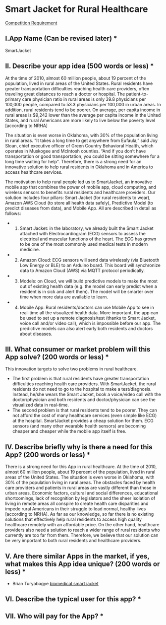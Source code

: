 # Smart Jacket for Rural Healthcare

[Competition Requirement](announcement.md)

## I.App Name (Can be revised later) *
SmartJacket

## II. Describe your app idea (500 words or less) *
At the time of 2010, almost 60 million people, about 19 percent of the population, lived in rural areas of the United States. Rural residents have greater transportation difficulties reaching health care providers, often traveling great distances to reach a doctor or hospital. The patient-to-primary care physician ratio in rural areas is only 39.8 physicians per 100,000 people, compared to 53.3 physicians per 100,000 in urban areas. In addition, rural residents tend to be poorer. On average, per capita income in rural areas is $9,242 lower than the average per capita income in the United States, and rural Americans are more likely to live below the poverty level [according to NRHA]

The situation is even worse in Oklahoma, with 30% of the population living in rural areas. “It takes a long time to get anywhere from Eufaula,” said Joy Sloan, chief executive officer of Green Country Behavioral Health, which operates in Muskogee and McIntosh counties. “And if you don’t have transportation or good transportation, you could be sitting somewhere for a long time waiting for help". Therefore, there is a strong need for an innovative
solution to help rural residents in Oklahoma and in America to access healthcare services.

The motivation to help rural people led us to SmartJacket, an innovative mobile app that combines the power of mobile app, cloud computing, and wireless sensors to benefits rural residents and healthcare providers. Our solution includes four pillars: Smart Jacket (for rural residents to wear), Amazon AWS Cloud (to store all health data safely), Predictive Model (to predict diseases from data), and Mobile App. All are described in detail as follows:
* 1. Smart Jacket: in the laboratory, we already built the Smart Jacket attached with Electrocardiogram (ECG) sensors to assess the electrical and muscular functions of the heart. The ECG has grown to be one of the most commonly used medical tests in modern medicine. 
* 2. Amazon Cloud: ECG sensors will send data wirelessly (via Bluetooth Low Energy or BLE) to an Arduino board. This board will synchronize data to Amazon Cloud (AWS) via MQTT protocol periodically. 
* 3. Models: on Cloud, we will build predictive models to make the most out of existing health data (e.g. the model can early predict when a resident is in sick and alert them). The model will be smarter over time when more data are available to learn.
* 4. Mobile App: Rural residents/doctors can use Mobile App to see in real-time all the visualized health data. More important, the app can be used to set up a remote diagnosis/test (thanks to Smart Jacket, voice call and/or video call), which is impossible before our app.  The predictive models can also alert early both residents and doctors about diseases.

## III. What consumer or market problem will this App solve? (200 words or less) *
This innovation targets to solve two problems in rural healthcare. 
* The first problem is that rural residents have greater transportation difficulties reaching health care providers. With SmartJacket, the rural residents do not need to go to the hospital to make a test/diagnosis. Instead, he/she wears the Smart Jacket, book a voice/video call with the doctor/physician and both residents and doctor/physician can see the visualized data in real-time.
* The second problem is that rural residents tend to be poorer. They can not afford the cost of many healthcare services (even simple like ECG) at the hospital. SmartJacket provides a cheap solution for them. ECG sensors (and many other wearable health sensors) are becoming cheaper and cheaper while the mobile app itself is free. 

## IV. Describe briefly why is there a need for this App? (200 words or less) *
There is a strong need for this App in rural healthcare. At the time of 2010, almost 60 million people, about 19 percent of the population, lived in rural areas of the United States. The situation is even worse in Oklahoma, with 30% of the population living in rural areas. The obstacles faced by health care providers and patients in rural areas are vastly different than those in urban areas. Economic factors, cultural and social differences, educational shortcomings, lack of recognition by legislators and the sheer isolation of living in remote areas all conspire to create health care disparities and impede rural Americans in their struggle to lead normal, healthy lives [according to NRHA]. 
As far as our knowledge, so far there is no existing solutions that effectively help rural residents to access high quality healthcare remotely with an affordable price. On the other hand, healthcare providers also need a solution to reach a wider range of rural residents who currently are too far from them. 
Therefore, we believe that our solution can be very important to both rural residents and healthcare providers.

## V. Are there similar Apps in the market, if yes, what makes this App idea unique? (200 words or less) *
* Brian Turyabagye [biomedical smart jacket](http://www.cnn.com/2017/10/24/africa/biomedical-jacket-uganda-africa-tech-rising/index.html)


## VI. Describe the typical user for this app?    *

## VII. Who will pay for the App? *

